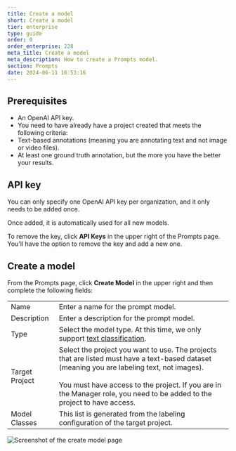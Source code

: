 ```yaml
---
title: Create a model
short: Create a model
tier: enterprise
type: guide
order: 0
order_enterprise: 228
meta_title: Create a model
meta_description: How to create a Prompts model. 
section: Prompts
date: 2024-06-11 16:53:16
---
```



## Prerequisites

* An OpenAI API key. 
* You need to have already have a project created that meets the following criteria:
* Text-based annotations (meaning you are annotating text and not image or video files). 
* At least one ground truth annotation, but the more you have the better your results. 

## API key

You can only specify one OpenAI API key per organization, and it only needs to be added once. 

Once added, it is automatically used for all new models. 

To remove the key, click **API Keys** in the upper right of the Prompts page. You'll have the option to remove the key and add a new one. 

## Create a model

From the Prompts page, click **Create Model** in the upper right and then complete the following fields:

<div class="noheader rowheader">

| | |
| --- | --- |
| Name | Enter a name for the prompt model. |
| Description | Enter a description for the prompt model.  |
| Type | Select the model type. At this time, we only support [text classification](prompts_overview#Text-classification). |
| Target Project| Select the project you want to use. The projects that are listed must have a text-based dataset (meaning you are labeling text, not images).<br><br>You must have access to the project. If you are in the Manager role, you need to be added to the project to have access.  |
| Model Classes | This list is generated from the labeling configuration of the target project. |

</div>

![Screenshot of the create model page](/images/prompts/model_create.png)